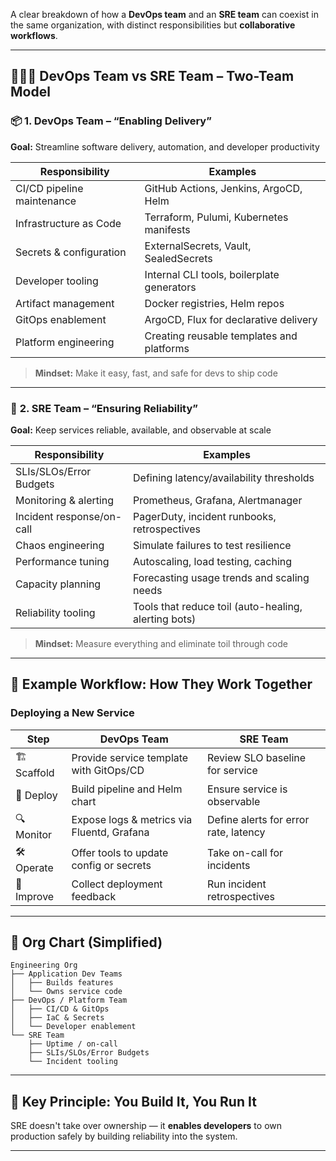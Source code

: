 A clear breakdown of how a **DevOps team** and an **SRE team** can coexist in the same organization, with distinct responsibilities but **collaborative workflows**.

---

## 🧑‍🤝‍🧑 DevOps Team vs SRE Team – Two-Team Model

### 📦 **1. DevOps Team – “Enabling Delivery”**

**Goal:** Streamline software delivery, automation, and developer productivity

| Responsibility             | Examples                                   |
| -------------------------- | ------------------------------------------ |
| CI/CD pipeline maintenance | GitHub Actions, Jenkins, ArgoCD, Helm      |
| Infrastructure as Code     | Terraform, Pulumi, Kubernetes manifests    |
| Secrets & configuration    | ExternalSecrets, Vault, SealedSecrets      |
| Developer tooling          | Internal CLI tools, boilerplate generators |
| Artifact management        | Docker registries, Helm repos              |
| GitOps enablement          | ArgoCD, Flux for declarative delivery      |
| Platform engineering       | Creating reusable templates and platforms  |

> **Mindset:** Make it easy, fast, and safe for devs to ship code

---

### 🚨 **2. SRE Team – “Ensuring Reliability”**

**Goal:** Keep services reliable, available, and observable at scale

| Responsibility            | Examples                                             |
| ------------------------- | ---------------------------------------------------- |
| SLIs/SLOs/Error Budgets   | Defining latency/availability thresholds             |
| Monitoring & alerting     | Prometheus, Grafana, Alertmanager                    |
| Incident response/on-call | PagerDuty, incident runbooks, retrospectives         |
| Chaos engineering         | Simulate failures to test resilience                 |
| Performance tuning        | Autoscaling, load testing, caching                   |
| Capacity planning         | Forecasting usage trends and scaling needs           |
| Reliability tooling       | Tools that reduce toil (auto-healing, alerting bots) |

> **Mindset:** Measure everything and eliminate toil through code

---

## 🔁 Example Workflow: How They Work Together

### Deploying a New Service

| Step        | DevOps Team                                | SRE Team                              |
| ----------- | ------------------------------------------ | ------------------------------------- |
| 🏗 Scaffold | Provide service template with GitOps/CD    | Review SLO baseline for service       |
| 🚢 Deploy   | Build pipeline and Helm chart              | Ensure service is observable          |
| 🔍 Monitor  | Expose logs & metrics via Fluentd, Grafana | Define alerts for error rate, latency |
| 🛠 Operate  | Offer tools to update config or secrets    | Take on-call for incidents            |
| 🔁 Improve  | Collect deployment feedback                | Run incident retrospectives           |

---

## 🧱 Org Chart (Simplified)

```
Engineering Org
├── Application Dev Teams
│   ├── Builds features
│   └── Owns service code
├── DevOps / Platform Team
│   ├── CI/CD & GitOps
│   ├── IaC & Secrets
│   └── Developer enablement
└── SRE Team
    ├── Uptime / on-call
    ├── SLIs/SLOs/Error Budgets
    └── Incident tooling
```

---

## 🤝 Key Principle: **You Build It, You Run It**

SRE doesn't take over ownership — it **enables developers** to own production safely by building reliability into the system.

---
